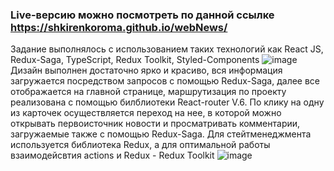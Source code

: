 ### Live-версию можно посмотреть по данной ссылке https://shkirenkoroma.github.io/webNews/
Задание выполнялось с использованием таких технологий как React JS, Redux-Saga, TypeScript, Redux Toolkit, Styled-Components
![image](https://user-images.githubusercontent.com/61347452/224509849-b12c371d-3481-442c-8f5b-d627c9d6d812.png)
Дизайн выполнен достаточно ярко и красиво, вся информация загружается посредством запросов с помощью Redux-Saga, далее все отображается на главной странице, маршрутизация по проекту реализована с помощью билблиотеки React-router V.6. По клику на одну из карточек осуществляется переход на нее, в которой можно открывать первоисточник новости и просматривать комментарии, загружаемые также с помощью Redux-Saga. Для стейтменеджмента используется библиотека Redux, а для оптимальной работы взаимодейсвтия actions и Redux - Redux Toolkit
![image](https://user-images.githubusercontent.com/61347452/224510044-06234c1a-37f4-4adf-afc0-d0806410d1f5.png)
